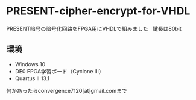 # PRESENT-cipher-encrypt-for-VHDL
PRESENT暗号の暗号化回路をFPGA用にVHDLで組みました  
鍵長は80bit

## 環境
* Windows 10  
* DE0 FPGA学習ボード（Cyclone III）  
* Quartus II 13.1

何かあったらconvergence7120[at]gmail.comまで

